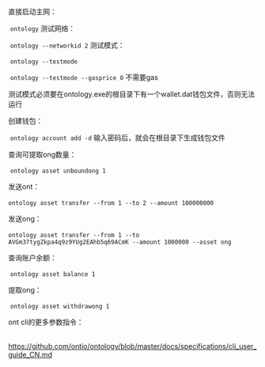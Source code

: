 直接启动主网：

​	`ontology`
测试网络：

​	`ontology --networkid 2`
测试模式：

​	`ontology --testmode`

​	`ontology --testmode --gasprice 0`	不需要gas

​	测试模式必须要在ontology.exe的根目录下有一个wallet.dat钱包文件，否则无法运行

创建钱包：

​	`ontology account add -d`	输入密码后，就会在根目录下生成钱包文件

查询可提取ong数量：

​	`ontology asset unboundong 1`

发送ont：

​	`ontology asset transfer --from 1 --to 2 --amount 100000000`

发送ong：

​	`ontology asset transfer --from 1 --to AVGm37tygZkpa4q9z9YUg2EAhb5q69ACmK --amount 1000000 --asset ong`

查询账户余额：

​	`ontology asset balance 1`

提取ong：

​	`ontology asset withdrawong 1`

ont cli的更多参数指令：

​	https://github.com/ontio/ontology/blob/master/docs/specifications/cli_user_guide_CN.md

